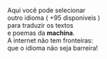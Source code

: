 Aqui você pode selecionar  
outro idioma ( +95 disponíveis )  
para traduzir os textos  
e poemas da **machina**.  
A internet não tem fronteiras:  
que o idioma não seja barreira!  
